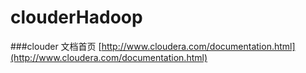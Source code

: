 # clouderHadoop

###clouder 文档首页
[http://www.cloudera.com/documentation.html](http://www.cloudera.com/documentation.html)

